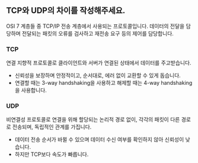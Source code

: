 ## TCP와 UDP의 차이를 작성해주세요.

OSI 7 계층들 중 TCP/IP 전송 계층에서 사용되는 프로토콜입니다. 데이터의 전달을 담당하며 전달되는 패킷의 오류를 검사하고 재전송 요구 등의 제어를 담당합니다.

### TCP

연결 지향적 프로토콜로 클라이언트와 서버가 연결된 상태에서 데이터를 주고받습니다.

- 신뢰성을 보장하며 안정적이고, 순서대로, 에러 없이 교환할 수 있게 돕습니다.
- 연결할 때는 3-way handshaking을 사용하고 해제할 때는 4-way handshaking을 사용합니다.

### UDP

비연결성 프로토콜로 연결을 위해 할당되는 논리적 경로 없이, 각각의 패킷이 다른 경로로 전송되며, 독립적인 관계를 가집니다.

- 데이터 전송 순서가 바뀔 수 있으며 데이터 수신 여부를 확인하지 않아 신뢰성이 낮습니다.
- 하지만 TCP보다 속도가 빠릅니다.
